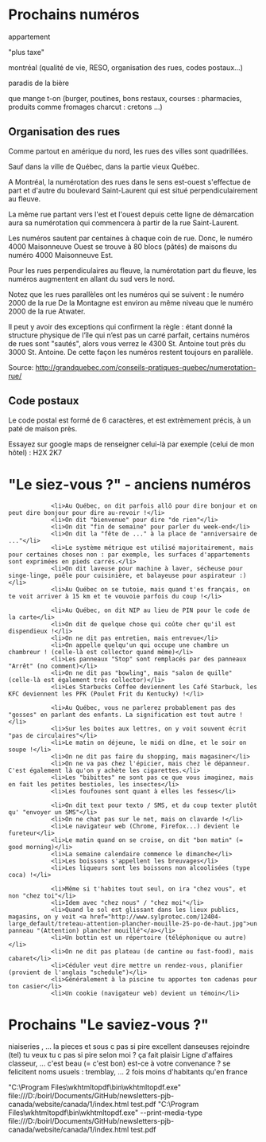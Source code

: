 
# Prochains numéros

appartement

"plus taxe"

montréal (qualité de vie, RESO, organisation des rues, codes postaux...)

paradis de la bière

que mange t-on (burger, poutines, bons restaux, courses : pharmacies, produits comme fromages charcut : cretons ...)

## Organisation des rues

Comme partout en amérique du nord, les rues des villes sont quadrillées.

Sauf dans la ville de Québec, dans la partie vieux Québec.

A Montréal, la numérotation des rues dans le sens est-ouest s'effectue de part et d'autre du boulevard Saint-Laurent qui est situé perpendiculairement au fleuve. 

La même rue partant vers l'est et l'ouest depuis cette ligne de démarcation aura sa numérotation qui commencera à partir de la rue Saint-Laurent. 

Les numéros sautent par centaines à chaque coin de rue. Donc, le numéro 4000 Maisonneuve Ouest se trouve à 80 blocs (pâtés) de maisons du numéro 4000 Maisonneuve Est. 

Pour les rues perpendiculaires au fleuve, la numérotation part du fleuve, les numéros augmentent en allant du sud vers le nord. 

Notez que les rues parallèles ont les numéros qui se suivent : le numéro 2000 de la rue De la Montagne est environ au même niveau que le numéro 2000 de la rue Atwater. 

Il peut y avoir des exceptions qui confirment la règle : étant donné la structure physique de l’île qui n’est pas un carré parfait, certains numéros de rues sont "sautés", alors  vous verrez le 4300 St. Antoine tout près du 3000 St. Antoine. De cette façon les numéros restent toujours en parallèle.

Source: http://grandquebec.com/conseils-pratiques-quebec/numerotation-rue/

## Code postaux

Le code postal est formé de 6 caractères, et est extrèmement précis, à un paté de maison près. 

Essayez sur google maps de renseigner celui-là par exemple (celui de mon hôtel) :  H2X 2K7

# "Le siez-vous ?" - anciens numéros

                <li>Au Québec, on dit parfois allô pour dire bonjour et on peut dire bonjour pour dire au-revoir !</li>
                <li>On dit "bienvenue" pour dire "de rien"</li>
                <li>On dit "fin de semaine" pour parler du week-end</li>
                <li>On dit la "fête de ..." à la place de "anniversaire de ..."</li>
                <li>Le système métrique est utilisé majoritairement, mais pour certaines choses non : par exemple, les surfaces d'appartements sont exprimées en pieds carrés.</li>
                <li>On dit laveuse pour machine à laver, sécheuse pour singe-linge, poêle pour cuisinière, et balayeuse pour aspirateur :)</li>
                <li>Au Québec on se tutoie, mais quand t'es français, on te voit arriver à 15 km et te vouvoie parfois du coup !</li>
                
                <li>Au Québec, on dit NIP au lieu de PIN pour le code de la carte</li>
                <li>On dit de quelque chose qui coûte cher qu'il est dispendieux !</li>
                <li>On ne dit pas entretien, mais entrevue</li>
                <li>On appelle quelqu'un qui occupe une chambre un chambreur ! (celle-là est collector quand même)</li>
                <li>Les panneaux "Stop" sont remplacés par des panneaux "Arrêt" (no comment)</li>
                <li>On ne dit pas "bowling", mais "salon de quille" (celle-là est également très collector)</li>
                <li>Les Starbucks Coffee deviennent les Café Starbuck, les KFC deviennent les PFK (Poulet Frit du Kentucky) !</li>
                
                <li>Au Québec, vous ne parlerez probablement pas des "gosses" en parlant des enfants. La signification est tout autre !</li>
                <li>Sur les boites aux lettres, on y voit souvent écrit "pas de circulaires"</li>
                <li>Le matin on déjeune, le midi on dîne, et le soir on soupe !</li>
                <li>On ne dit pas faire du shopping, mais magasiner</li>
                <li>On ne va pas chez l'épicier, mais chez le dépanneur. C'est également là qu'on y achète les cigarettes.</li>
                <li>Les "bibittes" ne sont pas ce que vous imaginez, mais en fait les petites bestioles, les insectes</li>
                <li>Les foufounes sont quant à elles les fesses</li>
                
                <li>On dit text pour texto / SMS, et du coup texter plutôt qu' "envoyer un SMS"</li>
                <li>On ne chat pas sur le net, mais on clavarde !</li>
                <li>Le navigateur web (Chrome, Firefox...) devient le fureteur</li>
                <li>Le matin quand on se croise, on dit "bon matin" (= good morning)</li>
                <li>La semaine calendaire commence le dimanche</li>
                <li>Les boissons s'appellent les breuvages</li>
                <li>Les liqueurs sont les boissons non alcoolisées (type coca) !</li>
                
                <li>Même si t'habites tout seul, on ira "chez vous", et non "chez toi"</li>
                <li>Idem avec "chez nous" / "chez moi"</li>
                <li>Quand le sol est glissant dans les lieux publics, magasins, on y voit <a href="http://www.sylprotec.com/12404-large_default/treteau-attention-plancher-mouille-25-po-de-haut.jpg">un panneau "(Attention) plancher mouillé"</a></li>
                <li>Un bottin est un répertoire (téléphonique ou autre)</li>
                <li>On ne dit pas plateau (de cantine ou fast-food), mais cabaret</li>
                <li>Céduler veut dire mettre un rendez-vous, planifier (provient de l'anglais "schedule")</li>
                <li>Généralement à la piscine tu apportes ton cadenas pour ton casier</li>
                <li>Un cookie (navigateur web) devient un témoin</li>

# Prochains "Le saviez-vous ?"

niaiseries
, ... la
pieces et sous
c pas si pire
excellent
danseuses
rejoindre (tel)
tu veux tu
c pas si pire
selon moi ?
ça fait plaisir
Ligne d'affaires
classeur, ...
c'est beau (= c'est bon)
est-ce à votre convenance ?
se felicitent
noms usuels : tremblay, ...
2 fois moins d'habitants qu'en france


"C:\Program Files\wkhtmltopdf\bin\wkhtmltopdf.exe" file:///D:/boirl/Documents/GitHub/newsletters-pjb-canada/website/canada/1/index.html test.pdf
"C:\Program Files\wkhtmltopdf\bin\wkhtmltopdf.exe" --print-media-type  file:///D:/boirl/Documents/GitHub/newsletters-pjb-canada/website/canada/1/index.html test.pdf